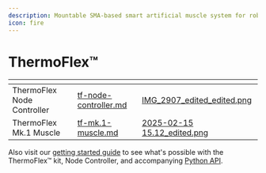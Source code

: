 ```yaml
---
description: Mountable SMA-based smart artificial muscle system for robotics.
icon: fire
---
```


# ThermoFlex™

<table data-view="cards"><thead><tr><th></th><th data-hidden data-card-target data-type="content-ref"></th><th data-hidden data-card-cover data-type="files"></th></tr></thead><tbody><tr><td>ThermoFlex Node Controller</td><td><a href="tf-node-controller.md">tf-node-controller.md</a></td><td><a href="../../.gitbook/assets/IMG_2907_edited_edited.png">IMG_2907_edited_edited.png</a></td></tr><tr><td>ThermoFlex Mk.1 Muscle</td><td><a href="tf-mk.1-muscle.md">tf-mk.1-muscle.md</a></td><td><a href="../../.gitbook/assets/2025-02-15 15.12_edited.png">2025-02-15 15.12_edited.png</a></td></tr></tbody></table>



Also visit our [getting started guide](../../tutorials/thermoflex-tm/getting-started-with-our-evaluation-kit/) to see what's possible with the ThermoFlex™ kit, Node Controller, and accompanying [Python API](../../software/thermoflex-tm-python-api.md).

<figure><img src="../../.gitbook/assets/1 (1).png" alt=""><figcaption></figcaption></figure>
